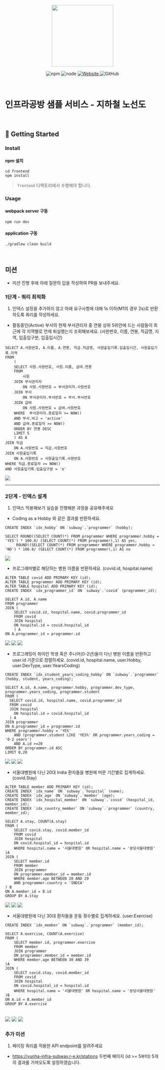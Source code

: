 <p align="center">
    <img width="200px;" src="https://raw.githubusercontent.com/woowacourse/atdd-subway-admin-frontend/master/images/main_logo.png"/>
</p>
<p align="center">
  <img alt="npm" src="https://img.shields.io/badge/npm-%3E%3D%205.5.0-blue">
  <img alt="node" src="https://img.shields.io/badge/node-%3E%3D%209.3.0-blue">
  <a href="https://edu.nextstep.camp/c/R89PYi5H" alt="nextstep atdd">
    <img alt="Website" src="https://img.shields.io/website?url=https%3A%2F%2Fedu.nextstep.camp%2Fc%2FR89PYi5H">
  </a>
  <img alt="GitHub" src="https://img.shields.io/github/license/next-step/atdd-subway-service">
</p>

<br>

# 인프라공방 샘플 서비스 - 지하철 노선도

<br>

## 🚀 Getting Started

### Install
#### npm 설치
```
cd frontend
npm install
```
> `frontend` 디렉토리에서 수행해야 합니다.

### Usage
#### webpack server 구동
```
npm run dev
```
#### application 구동
```
./gradlew clean build
```
<br>

## 미션

* 미션 진행 후에 아래 질문의 답을 작성하여 PR을 보내주세요.

### 1단계 - 쿼리 최적화

1. 인덱스 설정을 추가하지 않고 아래 요구사항에 대해 1s 이하(M1의 경우 2s)로 반환하도록 쿼리를 작성하세요.

- 활동중인(Active) 부서의 현재 부서관리자 중 연봉 상위 5위안에 드는 사람들이 최근에 각 지역별로 언제 퇴실했는지 조회해보세요. (사원번호, 이름, 연봉, 직급명, 지역, 입출입구분, 입출입시간)

```
SELECT A.사원번호, A.이름, A.연봉, 직급.직급명, 사원출입기록.입출입시간, 사원출입기록.지역
FROM 
	(
	SELECT 사원.사원번호, 사원.이름, 급여.연봉 
	FROM 
		사원 
	JOIN 부서관리자 
		ON 사원.사원번호 = 부서관리자.사원번호 
	JOIN 부서
		ON 부서관리자.부서번호 = 부서.부서번호
	JOIN 급여 
		ON 사원.사원번호 = 급여.사원번호 
	WHERE  부서관리자.종료일자 >= NOW() 
	AND 부서.비고 = 'active' 
	AND 급여.종료일자 >= NOW()
	ORDER BY 연봉 DESC
	LIMIT 5
	) AS A
JOIN 직급 
	ON A.사원번호 = 직급.사원번호
JOIN 사원출입기록 
	ON A.사원번호 = 사원출입기록.사원번호 
WHERE 직급.종료일자 >= NOW()
AND 사원출입기록.입출입구분 = 'o'
```

![](https://user-images.githubusercontent.com/63947424/162609917-960fba72-5eb7-421d-8f67-03b3ffb563f0.png)


---

### 2단계 - 인덱스 설계

1. 인덱스 적용해보기 실습을 진행해본 과정을 공유해주세요

- Coding as a Hobby 와 같은 결과를 반환하세요.
```
CREATE INDEX `idx_hobby` ON `subway`.`programmer` (hobby);

SELECT ROUND((SELECT COUNT(*) FROM programmer WHERE programmer.hobby = 'YES') * 100.0/ (SELECT COUNT(*) FROM programmer),1) AS yes, 
	 ROUND((SELECT COUNT(*) FROM programmer WHERE programmer.hobby = 'NO') * 100.0/ (SELECT COUNT(*) FROM programmer),1) AS no
```
![](https://user-images.githubusercontent.com/63947424/163800046-264983b1-147d-4b3b-bde5-559db14c970d.png)

- 프로그래머별로 해당하는 병원 이름을 반환하세요. (covid.id, hospital.name)
```
ALTER TABLE covid ADD PRIMARY KEY (id);
ALTER TABLE programmer ADD PRIMARY KEY (id);
ALTER TABLE hospital ADD PRIMARY KEY (id);
CREATE INDEX `idx_programmer_id` ON `subway`.`covid` (programmer_id);

SELECT A.id, A.name
FROM programmer
JOIN (
	SELECT covid.id, hospital.name, covid.programmer_id
    FROM covid 
    JOIN hospital
	ON hospital.id = covid.hospital_id
    ) A
ON A.programmer_id = programmer.id
```
![](https://user-images.githubusercontent.com/63947424/163799723-c604f95c-551c-4203-a4b8-d3e6d0d3a7b4.png)
![](https://user-images.githubusercontent.com/63947424/163799728-fac9ee3f-6a39-45b7-a774-4e2034d92ec3.png)
![](https://user-images.githubusercontent.com/63947424/163908903-eea1f4f0-394f-46ea-a399-88362bc09a5e.png)


- 프로그래밍이 취미인 학생 혹은 주니어(0-2년)들이 다닌 병원 이름을 반환하고 user.id 기준으로 정렬하세요. (covid.id, hospital.name, user.Hobby, user.DevType, user.YearsCoding)
```
CREATE INDEX `idx_student_years_coding_hobby` ON `subway`.`programmer` (hobby, student, years_coding);

SELECT A.id, A.name, programmer.hobby, programmer.dev_type, programmer.years_coding, programmer.student
FROM (
  SELECT covid.id, hospital.name, covid.programmer_id
  FROM covid 
  JOIN hospital
    ON hospital.id = covid.hospital_id
  ) A
JOIN programmer
ON A.programmer_id = programmer.id
WHERE programmer.hobby = 'YES'
    AND (programmer.student LIKE 'YES%' OR programmer.years_coding = '0-2 years')
	AND A.id >=20
ORDER BY programmer.id ASC
LIMIT 0,20
```
![](https://user-images.githubusercontent.com/63947424/163905141-3b918b81-efff-4023-a170-134ea13a23e2.png)
![](https://user-images.githubusercontent.com/63947424/163799731-8a57ce83-433c-48b2-919c-96f89ff8fe23.png)
![](https://user-images.githubusercontent.com/63947424/163905005-9f71b6c0-bab7-4a8d-af1a-bdd6cc1312d2.png)


- 서울대병원에 다닌 20대 India 환자들을 병원에 머문 기간별로 집계하세요. (covid.Stay)
```
ALTER TABLE member ADD PRIMARY KEY (id);
CREATE INDEX `idx_name` ON `subway`.`hospital` (name);
CREATE INDEX `idx_age` ON `subway`.`member` (age);
CREATE INDEX `idx_hospital_member` ON `subway`.`covid` (hospital_id, member_id);
CREATE INDEX `idx_country_member` ON `subway`.`programmer` (country, member_id);

SELECT A.stay, COUNT(A.stay)
FROM (
	SELECT covid.stay, covid.member_id
	FROM covid
	JOIN hospital
	ON covid.hospital_id = hospital.id
	WHERE hospital.name = '서울대병원' OR hospital.name = '분당서울대병원'
)A
JOIN (
	SELECT member.id
    FROM member
    JOIN programmer
    ON programmer.member_id = member.id
	WHERE member.age BETWEEN 20 AND 29
	AND programmer.country = 'INDIA'
) B
ON A.member_id = B.id
GROUP BY A.stay
```
![](https://user-images.githubusercontent.com/63947424/163907113-a29d8341-4228-450a-a351-d48b6d911ec7.png)
![](https://user-images.githubusercontent.com/63947424/163907111-63e35bbc-b64d-42f2-bbc8-cbf2c2c39d58.png)
![](https://user-images.githubusercontent.com/63947424/163907105-f18e01f6-0317-4c79-ab9a-43ef71c7f700.png)

- 서울대병원에 다닌 30대 환자들을 운동 횟수별로 집계하세요. (user.Exercise)
```
CREATE INDEX `idx_member` ON `subway`.`programmer` (member_id);

SELECT A.exercise, COUNT(A.exercise)
FROM (
	SELECT member.id, programmer.exercise
    FROM member
    JOIN programmer
    ON programmer.member_id = member.id
	WHERE member.age BETWEEN 30 AND 39
)A
JOIN (
	SELECT covid.stay, covid.member_id
	FROM covid
	JOIN hospital
	ON covid.hospital_id = hospital.id
	WHERE hospital.name = '서울대병원' OR hospital.name = '분당서울대병원'
)B
ON A.id = B.member_id
GROUP BY A.exercise
```
![](https://user-images.githubusercontent.com/63947424/163907305-98c2aef5-f8af-4f84-a860-2d096a10999a.png)
![](https://user-images.githubusercontent.com/63947424/163907315-36e71d9f-81ed-4585-9bdd-6b358df8f95f.png)
![](https://user-images.githubusercontent.com/63947424/163907324-064d3aa9-57ff-4f7d-bc84-5a7b425a83a3.png)
---

### 추가 미션

1. 페이징 쿼리를 적용한 API endpoint를 알려주세요

- https://yunha-infra-subway.r-e.kr/stations
두번째 페이지 (id >= 5부터) 5개의 결과를 가져오도록 설정하였습니다.